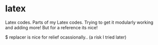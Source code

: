 # latex
Latex codes. Parts of my Latex codes. Trying to get it modularly working and adding more! But for a reference its nice!

$ replacer is nice for relief ocassionally.. (a risk I tried later)
